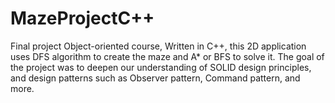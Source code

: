 # MazeProjectC++
Final project Object-oriented course,
Written in C++, this 2D application uses DFS algorithm to create the maze and A* or BFS to solve it. The goal of the project was to deepen our understanding of SOLID design principles, and design patterns such as Observer pattern, Command pattern, and more.
